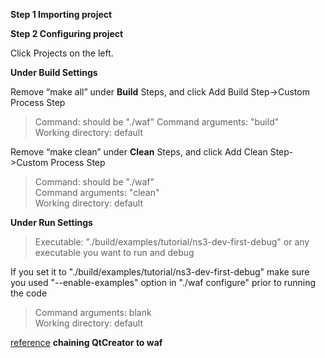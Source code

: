 **Step 1 Importing project**

**Step 2 Configuring project**

   Click Projects on the left.
   
   **Under Build Settings**
   
   Remove “make all” under **Build** Steps, and click Add Build Step->Custom Process Step  
                
   > Command: should be "./waf"
   > Command arguments: "build"   
   > Working directory: default  
                
                    
   Remove “make clean” under **Clean** Steps, and click Add Clean Step->Custom Process Step  
                          
   > Command: should be "./waf"                              
   > Command arguments: "clean"                
   > Working directory: default 
                
    
  **Under Run Settings**
     
   > Executable:  "./build/examples/tutorial/ns3-dev-first-debug" or any executable you want to run and debug
     
   If you set it to "./build/examples/tutorial/ns3-dev-first-debug" make sure you used "--enable-examples" option in "./waf configure" prior to running the code     
     
   > Command arguments: blank                    
   > Working directory: default
     
   
[reference](https://www.nsnam.org/wiki/HOWTO_configure_QtCreator_with_ns-3/) **chaining QtCreator to waf**  

